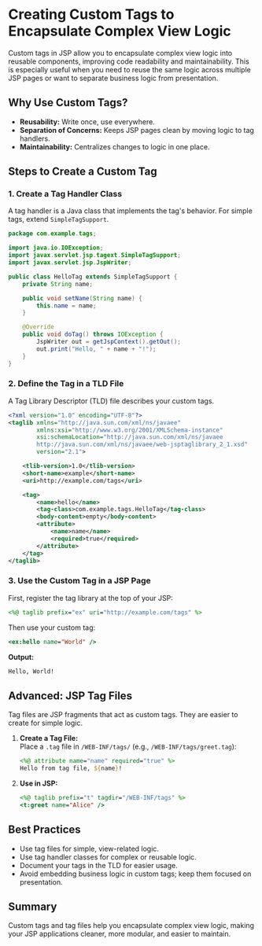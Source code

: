 # Creating Custom Tags to Encapsulate Complex View Logic

Custom tags in JSP allow you to encapsulate complex view logic into reusable components, improving code readability and maintainability. This is especially useful when you need to reuse the same logic across multiple JSP pages or want to separate business logic from presentation.

## Why Use Custom Tags?

- **Reusability:** Write once, use everywhere.
- **Separation of Concerns:** Keeps JSP pages clean by moving logic to tag handlers.
- **Maintainability:** Centralizes changes to logic in one place.

## Steps to Create a Custom Tag

### 1. Create a Tag Handler Class

A tag handler is a Java class that implements the tag's behavior. For simple tags, extend `SimpleTagSupport`.

```java
package com.example.tags;

import java.io.IOException;
import javax.servlet.jsp.tagext.SimpleTagSupport;
import javax.servlet.jsp.JspWriter;

public class HelloTag extends SimpleTagSupport {
    private String name;

    public void setName(String name) {
        this.name = name;
    }

    @Override
    public void doTag() throws IOException {
        JspWriter out = getJspContext().getOut();
        out.print("Hello, " + name + "!");
    }
}
```

### 2. Define the Tag in a TLD File

A Tag Library Descriptor (TLD) file describes your custom tags.

```xml
<?xml version="1.0" encoding="UTF-8"?>
<taglib xmlns="http://java.sun.com/xml/ns/javaee"
        xmlns:xsi="http://www.w3.org/2001/XMLSchema-instance"
        xsi:schemaLocation="http://java.sun.com/xml/ns/javaee
        http://java.sun.com/xml/ns/javaee/web-jsptaglibrary_2_1.xsd"
        version="2.1">

    <tlib-version>1.0</tlib-version>
    <short-name>example</short-name>
    <uri>http://example.com/tags</uri>

    <tag>
        <name>hello</name>
        <tag-class>com.example.tags.HelloTag</tag-class>
        <body-content>empty</body-content>
        <attribute>
            <name>name</name>
            <required>true</required>
        </attribute>
    </tag>
</taglib>
```

### 3. Use the Custom Tag in a JSP Page

First, register the tag library at the top of your JSP:

```jsp
<%@ taglib prefix="ex" uri="http://example.com/tags" %>
```

Then use your custom tag:

```jsp
<ex:hello name="World" />
```

**Output:**

```jsp
Hello, World!
```

## Advanced: JSP Tag Files

Tag files are JSP fragments that act as custom tags. They are easier to create for simple logic.

1. **Create a Tag File:**  
   Place a `.tag` file in `/WEB-INF/tags/` (e.g., `/WEB-INF/tags/greet.tag`):

   ```jsp
   <%@ attribute name="name" required="true" %>
   Hello from tag file, ${name}!
   ```

2. **Use in JSP:**

   ```jsp
   <%@ taglib prefix="t" tagdir="/WEB-INF/tags" %>
   <t:greet name="Alice" />
   ```

## Best Practices

- Use tag files for simple, view-related logic.
- Use tag handler classes for complex or reusable logic.
- Document your tags in the TLD for easier usage.
- Avoid embedding business logic in custom tags; keep them focused on presentation.

## Summary

Custom tags and tag files help you encapsulate complex view logic, making your JSP applications cleaner, more modular, and easier to maintain.
